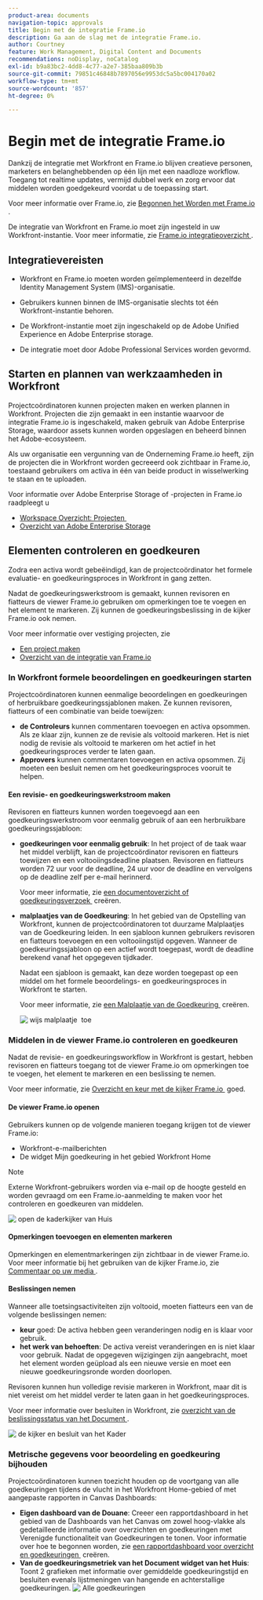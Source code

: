 ```yaml
---
product-area: documents
navigation-topic: approvals
title: Begin met de integratie Frame.io
description: Ga aan de slag met de integratie Frame.io.
author: Courtney
feature: Work Management, Digital Content and Documents
recommendations: noDisplay, noCatalog
exl-id: b9a83bc2-4dd8-4c77-a2e7-385baa809b3b
source-git-commit: 79851c46848b7897056e9953dc5a5bc004170a02
workflow-type: tm+mt
source-wordcount: '857'
ht-degree: 0%

---
```


# Begin met de integratie Frame.io

Dankzij de integratie met Workfront en Frame.io blijven creatieve personen, marketers en belanghebbenden op één lijn met een naadloze workflow. Toegang tot realtime updates, vermijd dubbel werk en zorg ervoor dat middelen worden goedgekeurd voordat u de toepassing start.

Voor meer informatie over Frame.io, zie [&#x200B; Begonnen het Worden met Frame.io &#x200B;](https://support.frame.io/en/collections/49298-getting-started).

De integratie van Workfront en Frame.io moet zijn ingesteld in uw Workfront-instantie. Voor meer informatie, zie [&#x200B; Frame.io integratieoverzicht &#x200B;](/help/quicksilver/review-and-approve-work/native-integrations/frame-io/frame-int-overview.md#integration-requirements).

## Integratievereisten

* Workfront en Frame.io moeten worden geïmplementeerd in dezelfde Identity Management System (IMS)-organisatie.

* Gebruikers kunnen binnen de IMS-organisatie slechts tot één Workfront-instantie behoren.

* De Workfront-instantie moet zijn ingeschakeld op de Adobe Unified Experience en Adobe Enterprise storage.

* De integratie moet door Adobe Professional Services worden gevormd.

## Starten en plannen van werkzaamheden in Workfront

Projectcoördinatoren kunnen projecten maken en werken plannen in Workfront. Projecten die zijn gemaakt in een instantie waarvoor de integratie Frame.io is ingeschakeld, maken gebruik van Adobe Enterprise Storage, waardoor assets kunnen worden opgeslagen en beheerd binnen het Adobe-ecosysteem.

Als uw organisatie een vergunning van de Onderneming Frame.io heeft, zijn de projecten die in Workfront worden gecreeerd ook zichtbaar in Frame.io, toestaand gebruikers om activa in één van beide product in wisselwerking te staan en te uploaden.

Voor informatie over Adobe Enterprise Storage of -projecten in Frame.io raadpleegt u

* [&#x200B; Workspace Overzicht: Projecten &#x200B;](https://help.frame.io/en/articles/9101001-workspace-overview#h_d9f8654895)
* [Overzicht van Adobe Enterprise Storage](/help/quicksilver/review-and-approve-work/esm-overview.md)

## Elementen controleren en goedkeuren

Zodra een activa wordt gebeëindigd, kan de projectcoördinator het formele evaluatie- en goedkeuringsproces in Workfront in gang zetten.

Nadat de goedkeuringswerkstroom is gemaakt, kunnen revisoren en fiatteurs de viewer Frame.io gebruiken om opmerkingen toe te voegen en het element te markeren. Zij kunnen de goedkeuringsbeslissing in de kijker Frame.io ook nemen.

Voor meer informatie over vestiging projecten, zie

* [Een project maken](/help/quicksilver/manage-work/projects/create-projects/create-project.md)
* [Overzicht van de integratie van Frame.io](/help/quicksilver/review-and-approve-work/native-integrations/frame-io/frame-int-overview.md)

### In Workfront formele beoordelingen en goedkeuringen starten

Projectcoördinatoren kunnen eenmalige beoordelingen en goedkeuringen of herbruikbare goedkeuringssjablonen maken. Ze kunnen revisoren, fiatteurs of een combinatie van beide toewijzen:

* **de Controleurs** kunnen commentaren toevoegen en activa opsommen. Als ze klaar zijn, kunnen ze de revisie als voltooid markeren. Het is niet nodig de revisie als voltooid te markeren om het actief in het goedkeuringsproces verder te laten gaan.
* **Approvers** kunnen commentaren toevoegen en activa opsommen. Zij moeten een besluit nemen om het goedkeuringsproces vooruit te helpen.

#### Een revisie- en goedkeuringswerkstroom maken

Revisoren en fiatteurs kunnen worden toegevoegd aan een goedkeuringswerkstroom voor eenmalig gebruik of aan een herbruikbare goedkeuringssjabloon:

* **goedkeuringen voor eenmalig gebruik**: In het project of de taak waar het middel verblijft, kan de projectcoördinator revisoren en fiatteurs toewijzen en een voltooiingsdeadline plaatsen. Revisoren en fiatteurs worden 72 uur voor de deadline, 24 uur voor de deadline en vervolgens op de deadline zelf per e-mail herinnerd.

  Voor meer informatie, zie [&#x200B; een documentoverzicht of goedkeuringsverzoek &#x200B;](/help/quicksilver/review-and-approve-work/document-reviews-and-approvals/manage-document-approvals/create-a-document-approval.md) creëren.

* **malplaatjes van de Goedkeuring**: In het gebied van de Opstelling van Workfront, kunnen de projectcoördinatoren tot duurzame Malplaatjes van de Goedkeuring leiden. In een sjabloon kunnen gebruikers revisoren en fiatteurs toevoegen en een voltooiingstijd opgeven. Wanneer de goedkeuringssjabloon op een actief wordt toegepast, wordt de deadline berekend vanaf het opgegeven tijdkader.

  Nadat een sjabloon is gemaakt, kan deze worden toegepast op een middel om het formele beoordelings- en goedkeuringsproces in Workfront te starten.

  Voor meer informatie, zie [&#x200B; een Malplaatje van de Goedkeuring &#x200B;](/help/quicksilver/review-and-approve-work/document-reviews-and-approvals/manage-document-approvals/create-approval-template.md) creëren.


  ![&#x200B; wijs malplaatje &#x200B;](assets/assign-template.png) toe

### Middelen in de viewer Frame.io controleren en goedkeuren

Nadat de revisie- en goedkeuringsworkflow in Workfront is gestart, hebben revisoren en fiatteurs toegang tot de viewer Frame.io om opmerkingen toe te voegen, het element te markeren en een beslissing te nemen.

Voor meer informatie, zie [&#x200B; Overzicht en keur met de kijker Frame.io &#x200B;](/help/quicksilver/review-and-approve-work/document-reviews-and-approvals/review-with-frame.md) goed.

#### De viewer Frame.io openen

Gebruikers kunnen op de volgende manieren toegang krijgen tot de viewer Frame.io:

* Workfront-e-mailberichten
* De widget Mijn goedkeuring in het gebied Workfront Home

>[!NOTE]
>
>Externe Workfront-gebruikers worden via e-mail op de hoogte gesteld en worden gevraagd om een Frame.io-aanmelding te maken voor het controleren en goedkeuren van middelen.

![&#x200B; open de kaderkijker van Huis &#x200B;](assets/open-fio-viewwer.png)

#### Opmerkingen toevoegen en elementen markeren

Opmerkingen en elementmarkeringen zijn zichtbaar in de viewer Frame.io. Voor meer informatie bij het gebruiken van de kijker Frame.io, zie [&#x200B; Commentaar op uw media &#x200B;](https://help.frame.io/en/articles/9105251-commenting-on-your-media).

#### Beslissingen nemen

Wanneer alle toetsingsactiviteiten zijn voltooid, moeten fiatteurs een van de volgende beslissingen nemen:

* **keur** goed: De activa hebben geen veranderingen nodig en is klaar voor gebruik.
* **het werk van behoeften**: De activa vereist veranderingen en is niet klaar voor gebruik. Nadat de opgegeven wijzigingen zijn aangebracht, moet het element worden geüpload als een nieuwe versie en moet een nieuwe goedkeuringsronde worden doorlopen. <!--is the same approval workflow automatically applied? Does the coordinator have to do anything to get the approval going? -->

Revisoren kunnen hun volledige revisie markeren in Workfront, maar dit is niet vereist om het middel verder te laten gaan in het goedkeuringsproces.

Voor meer informatie over besluiten in Workfront, zie [&#x200B; overzicht van de beslissingsstatus van het Document &#x200B;](/help/quicksilver/review-and-approve-work/document-reviews-and-approvals/manage-document-approvals/document-approval-status.md).

![&#x200B; de kijker en besluit van het Kader &#x200B;](assets/decision-fio.png)


### Metrische gegevens voor beoordeling en goedkeuring bijhouden

Projectcoördinatoren kunnen toezicht houden op de voortgang van alle goedkeuringen tijdens de vlucht in het Workfront Home-gebied of met aangepaste rapporten in Canvas Dashboards:

* **Eigen dashboard van de Douane**: Creeer een rapportdashboard in het gebied van de Dashboards van het Canvas om zowel hoog-vlakke als gedetailleerde informatie over overzichten en goedkeuringen met Verenigde functionaliteit van Goedkeuringen te tonen. Voor informatie over hoe te begonnen worden, zie [&#x200B; een rapportdashboard voor overzicht en goedkeuringen &#x200B;](/help/quicksilver/review-and-approve-work/document-reviews-and-approvals/create-review-and-approval-dashboard.md) creëren.
* **Van de goedkeuringsmetriek van het Document widget van het Huis**: Toont 2 grafieken met informatie over gemiddelde goedkeuringstijd en besluiten evenals lijstmeningen van hangende en achterstallige goedkeuringen.
  ![&#x200B; Alle goedkeuringen &#x200B;](assets/all-approvals.png)